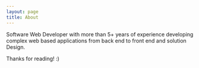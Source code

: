 ```yaml
---
layout: page
title: About
---
```

<p class="message">Software Web Developer with more than 5+ years of experience developing complex web based applications from back end to front end and solution Design. </p>


Thanks for reading! :)